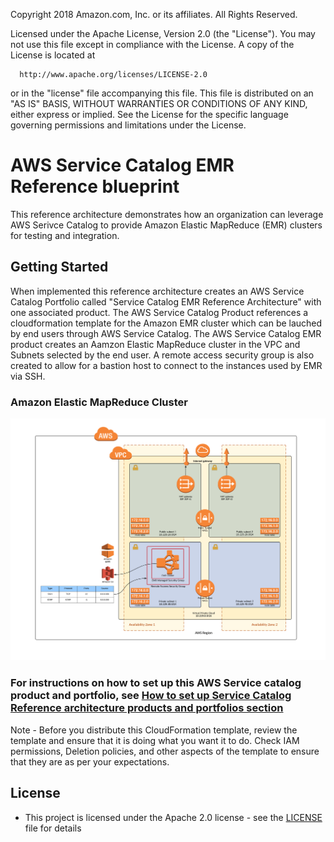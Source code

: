 Copyright 2018 Amazon.com, Inc. or its affiliates. All Rights Reserved.
  
  Licensed under the Apache License, Version 2.0 (the "License").
  You may not use this file except in compliance with the License.
  A copy of the License is located at
  
      http://www.apache.org/licenses/LICENSE-2.0
  
  or in the "license" file accompanying this file. This file is distributed 
  on an "AS IS" BASIS, WITHOUT WARRANTIES OR CONDITIONS OF ANY KIND, either 
  express or implied. See the License for the specific language governing 
  permissions and limitations under the License.

# AWS Service Catalog EMR Reference blueprint

This reference architecture demonstrates how an organization can leverage AWS Serivce Catalog to provide Amazon Elastic MapReduce (EMR) clusters for testing and integration.

## Getting Started

When implemented this reference architecture creates an AWS Service Catalog Portfolio called "Service Catalog EMR Reference Architecture" with one associated product.  The AWS Service Catalog Product references a cloudformation template for the Amazon EMR cluster which can be lauched by end users through AWS Service Catalog.  The AWS Service Catalog EMR product creates an Aamzon Elastic MapReduce cluster in the VPC and Subnets selected by the end user.  A remote access security group is also created to allow for a bastion host to connect to the instances used by EMR via SSH.

### Amazon Elastic MapReduce Cluster

![sc-emr-ra-architecture.png](sc-emr-ra-architecture.png)

### For instructions on how to set up this AWS Service catalog product and portfolio, see [How to set up Service Catalog Reference architecture products and portfolios section](https://github.com/aws-samples/aws-service-catalog-reference-architectures)


Note - Before you distribute this CloudFormation template, review the template and ensure that it is doing what you want it to do. Check IAM permissions, Deletion policies, and other aspects of the template to ensure that they are as per your expectations.


## License

* This project is licensed under the Apache 2.0 license - see the [LICENSE](LICENSE) file for details

 
